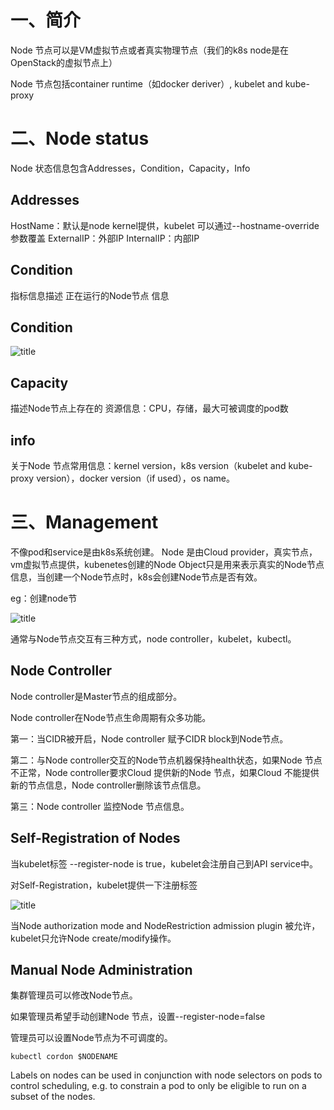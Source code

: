 # 一、简介
Node 节点可以是VM虚拟节点或者真实物理节点（我们的k8s node是在OpenStack的虚拟节点上）

Node 节点包括container runtime（如docker deriver）, kubelet and kube-proxy

# 二、Node status
Node 状态信息包含Addresses，Condition，Capacity，Info


## Addresses

HostName：默认是node kernel提供，kubelet 可以通过--hostname-override参数覆盖
ExternalIP：外部IP
InternalIP：内部IP

## Condition
指标信息描述 正在运行的Node节点 信息

## Condition

![title](../.local/static/2019/3/0/1554632642755.1554632642846.png)

## Capacity

描述Node节点上存在的 资源信息：CPU，存储，最大可被调度的pod数

## info
关于Node 节点常用信息：kernel version，k8s version（kubelet and kube-proxy version），docker version（if used），os  name。


# 三、Management

不像pod和service是由k8s系统创建。
Node 是由Cloud provider，真实节点，vm虚拟节点提供，kubenetes创建的Node Object只是用来表示真实的Node节点信息，当创建一个Node节点时，k8s会创建Node节点是否有效。

eg：创建node节

![title](../.local/static/2019/3/0/1554633419184.1554633419185.png)

通常与Node节点交互有三种方式，node controller，kubelet，kubectl。

## Node Controller
Node controller是Master节点的组成部分。

Node controller在Node节点生命周期有众多功能。

第一：当CIDR被开启，Node controller 赋予CIDR block到Node节点。

第二：与Node controller交互的Node节点机器保持health状态，如果Node 节点不正常，Node controller要求Cloud 提供新的Node 节点，如果Cloud 不能提供新的节点信息，Node controller删除该节点信息。

第三：Node controller  监控Node 节点信息。

## Self-Registration of Nodes
当kubelet标签 --register-node is true，kubelet会注册自己到API service中。

对Self-Registration，kubelet提供一下注册标签

![title](../.local/static/2019/3/0/1554634376856.1554634376857.png)

当Node authorization mode and NodeRestriction admission plugin 被允许，kubelet只允许Node create/modify操作。


## Manual Node Administration
集群管理员可以修改Node节点。

如果管理员希望手动创建Node 节点，设置--register-node=false

管理员可以设置Node节点为不可调度的。
```
kubectl cordon $NODENAME
```


Labels on nodes can be used in conjunction with node selectors on pods to control scheduling, e.g. to constrain a pod to only be eligible to run on a subset of the nodes.
